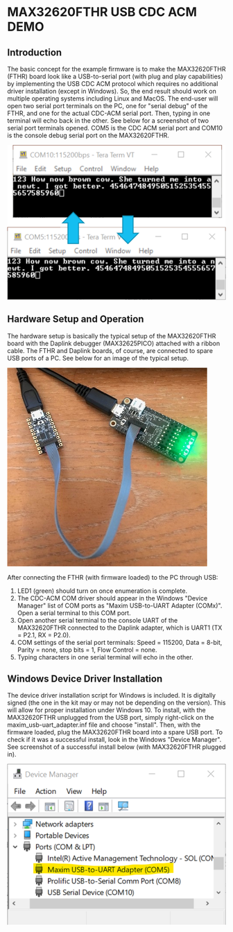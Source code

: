 # MAX32620FTHR USB CDC ACM DEMO

## Introduction
The basic concept for the example firmware is to make the MAX32620FTHR (FTHR) board look like a USB-to-serial port (with plug and play capabilities) by implementing the USB CDC ACM protocol which requires no additional driver installation (except in Windows). So, the end result should work on multiple operating systems including Linux and MacOS.  The end-user will open two serial port terminals on the PC, one for "serial debug" of the FTHR, and one for the actual CDC-ACM serial port.  Then, typing in one terminal will echo back in the other.  See below for a screenshot of two serial port terminals opened.  COM5 is the CDC ACM serial port and COM10 is the console debug serial port on the MAX32620FTHR.

![image](./images/EchoUart-to-USB.png)

## Hardware Setup and Operation
The hardware setup is basically the typical setup of the MAX32620FTHR board with the Daplink debugger (MAX32625PICO) attached with a ribbon cable.  The FTHR and Daplink boards, of course, are connected to spare USB ports of a PC.  See below for an image of the typical setup.

![image](./images/Hardware.png)

After connecting the FTHR (with firmware loaded) to the PC through USB:
1. LED1 (green) should turn on once enumeration is complete.
2. The CDC-ACM COM driver should appear in the Windows "Device Manager" list of COM ports as 
"Maxim USB-to-UART Adapter (COMx)". Open a serial terminal to this COM port.
3. Open another serial terminal to the console UART of the MAX32620FTHR connected to the Daplink 
adapter, which is UART1 (TX = P2.1, RX = P2.0).
4. COM settings of the serial port terminals:  Speed = 115200, Data = 8-bit, Parity = none, stop bits = 1, 
Flow Control = none.
5. Typing characters in one serial terminal will echo in the other.


## Windows Device Driver Installation
The device driver installation script for Windows is included. It is digitally signed (the one in the kit may or may not be depending on the version).  This will allow for proper installation under Windows 10. To install, with the MAX32620FTHR unplugged from the USB port, simply right-click on the maxim_usb-uart_adapter.inf file and choose "install". Then, with the firmware loaded, plug the MAX32620FTHR board into a spare USB port.  To check if it was a successful install, look in the Windows "Device Manager".  See screenshot of a successful install below (with MAX32620FTHR plugged in).

![image](./images/CDC-ACM_SerialPort.png)
